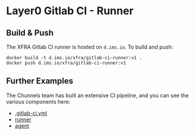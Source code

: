 # Layer0 Gitlab CI - Runner

## Build & Push

The XFRA Gitlab CI runner is hosted on `d.ims.io`. To build and push:

```
docker build -t d.ims.io/xfra/gitlab-ci-runner:v1 .
docker push d.ims.io/xfra/gitlab-ci-runner:v1
```

## Further Examples

The Chunnels team has built an extensive CI pipeline, and you can see the various components here:

* [.gitlab-ci.yml](https://gitlab.imshealth.com/tools/ImsHealth.Automation/blob/master/.gitlab-ci.yml)
* [runner](https://gitlab.imshealth.com/tools/gitlab-ci-runner)
* [agent](https://gitlab.imshealth.com/tools/gitlab-ci-agents)
